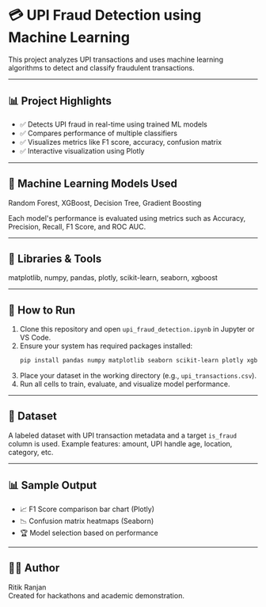  # 💳 UPI Fraud Detection using Machine Learning

This project analyzes UPI transactions and uses machine learning algorithms to detect and classify fraudulent transactions.

---

## 📊 Project Highlights

- ✅ Detects UPI fraud in real-time using trained ML models
- ✅ Compares performance of multiple classifiers
- ✅ Visualizes metrics like F1 score, accuracy, confusion matrix
- ✅ Interactive visualization using Plotly

---

## 🧠 Machine Learning Models Used

Random Forest, XGBoost, Decision Tree, Gradient Boosting

Each model's performance is evaluated using metrics such as Accuracy, Precision, Recall, F1 Score, and ROC AUC.

---

## 🧰 Libraries & Tools

matplotlib, numpy, pandas, plotly, scikit-learn, seaborn, xgboost

---

## 📂 How to Run

1. Clone this repository and open `upi_fraud_detection.ipynb` in Jupyter or VS Code.
2. Ensure your system has required packages installed:
   ```bash
   pip install pandas numpy matplotlib seaborn scikit-learn plotly xgboost joblib
   ```
3. Place your dataset in the working directory (e.g., `upi_transactions.csv`).
4. Run all cells to train, evaluate, and visualize model performance.

---

## 📌 Dataset

A labeled dataset with UPI transaction metadata and a target `is_fraud` column is used.
Example features: amount, UPI handle age, location, category, etc.

---

## 📊 Sample Output

- 📈 F1 Score comparison bar chart (Plotly)
- 📉 Confusion matrix heatmaps (Seaborn)
- 🏆 Model selection based on performance

---

## 👨‍💻 Author

Ritik Ranjan  
Created for hackathons and academic demonstration.

